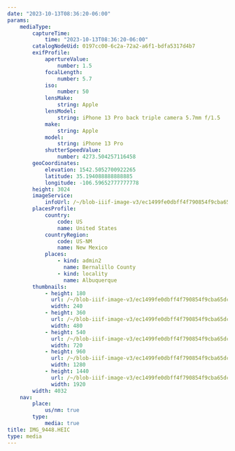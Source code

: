 ```yaml
---
date: "2023-10-13T08:36:20-06:00"
params:
    mediaType:
        captureTime:
            time: "2023-10-13T08:36:20-06:00"
        catalogNodeUid: 0197cc00-6c2a-72a2-a6f1-bdfa5317d4b7
        exifProfile:
            apertureValue:
                number: 1.5
            focalLength:
                number: 5.7
            iso:
                number: 50
            lensMake:
                string: Apple
            lensModel:
                string: iPhone 13 Pro back triple camera 5.7mm f/1.5
            make:
                string: Apple
            model:
                string: iPhone 13 Pro
            shutterSpeedValue:
                number: 4273.504257116458
        geoCoordinates:
            elevation: 1542.5052700922265
            latitude: 35.194088888888885
            longitude: -106.59652777777778
        height: 3024
        imageService:
            infoUrl: /~/blob-iiif-image-v3/ec1499fe0dbff4f790854f9cba65dcb4285e640dad0457d73d52920f8f60543c/info.json
        placesProfile:
            country:
                code: US
                name: United States
            countryRegion:
                code: US-NM
                name: New Mexico
            places:
                - kind: admin2
                  name: Bernalillo County
                - kind: locality
                  name: Albuquerque
        thumbnails:
            - height: 180
              url: /~/blob-iiif-image-v3/ec1499fe0dbff4f790854f9cba65dcb4285e640dad0457d73d52920f8f60543c/full/240%2C180/0/default.jpg
              width: 240
            - height: 360
              url: /~/blob-iiif-image-v3/ec1499fe0dbff4f790854f9cba65dcb4285e640dad0457d73d52920f8f60543c/full/480%2C360/0/default.jpg
              width: 480
            - height: 540
              url: /~/blob-iiif-image-v3/ec1499fe0dbff4f790854f9cba65dcb4285e640dad0457d73d52920f8f60543c/full/720%2C540/0/default.jpg
              width: 720
            - height: 960
              url: /~/blob-iiif-image-v3/ec1499fe0dbff4f790854f9cba65dcb4285e640dad0457d73d52920f8f60543c/full/1280%2C960/0/default.jpg
              width: 1280
            - height: 1440
              url: /~/blob-iiif-image-v3/ec1499fe0dbff4f790854f9cba65dcb4285e640dad0457d73d52920f8f60543c/full/1920%2C1440/0/default.jpg
              width: 1920
        width: 4032
    nav:
        place:
            us/nm: true
        type:
            media: true
title: IMG_9448.HEIC
type: media
---
```

